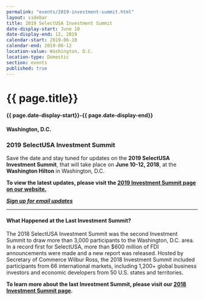 ```yaml
---
permalink: "events/2019-investment-summit.html"
layout: sidebar
title: 2019 SelectUSA Investment Summit
date-display-start: June 10
date-display-end: 12, 2019
calendar-start: 2019-06-10
calendar-end: 2019-06-12
location-value: Washington, D.C.
location-type: Domestic
section: events
published: true
---
```


# {{ page.title}}

#### {{ page.date-display-start}}-{{ page.date-display-end}}

#### Washington, D.C.

### 2019 SelectUSA Investment Summit

Save the date and stay tuned for updates on the **2019 SelectUSA Investment Summit**, that will take place on **June 10-12, 2018**, at the **Washington Hilton** in Washington, D.C.

**To view the latest updates, please visit the [2019 Investment Summit page on our website.](https://www.selectusa.gov/selectusa-summit)**

**_[Sign up for email updates](https://public.govdelivery.com/accounts/USITATRADE/subscriber/new?topic_id=USITATRADE_1840)_**

---

#### What Happened at the Last Investment Summit?

The 2018 SelectUSA Investment Summit was the second Investment Summit to draw more than 3,000 participants to the Washington, D.C. area. In a record first for SelectUSA, more than $600 million of FDI announcements were made and a new report was released. Hosted by Secretary of Commerce Wilbur Ross, the 2018 Investment Summit included participants from 66 international markets, including 1,200+ global business investors and economic developers from 50 U.S. states and territories.

**To learn more about the last Investment Summit, please visit our [2018 Investment Summit page](https://www.selectusa.gov/2018-investment-summit).**
